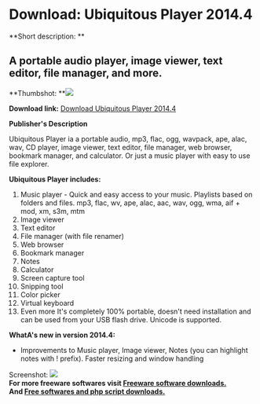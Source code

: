 # Download: Ubiquitous Player 2014.4

**Short description: **

## A portable audio player, image viewer, text editor, file manager, and more.

  
**Thumbshot: **![](http://www.freewarefiles.com/screenshot/ubiquitousplyr10_md.jpg)   
  
**Download link:** [Download Ubiquitous Player 2014.4](http://freesoftwares.boysofts.com/Ubiquitous-Player_program_43512.html)  
  

**Publisher's Description**  
  

Ubiquitous Player ia a portable audio, mp3, flac, ogg, wavpack, ape, alac,
wav, CD player, image viewer, text editor, file manager, web browser, bookmark
manager, and calculator. Or just a music player with easy to use file
explorer.

**Ubiquitous Player includes:**

  1. Music player - Quick and easy access to your music. Playlists based on folders and files. mp3, flac, wv, ape, alac, aac, wav, ogg, wma, aif + mod, xm, s3m, mtm 
  2. Image viewer 
  3. Text editor 
  4. File manager (with file renamer) 
  5. Web browser 
  6. Bookmark manager 
  7. Notes 
  8. Calculator 
  9. Screen capture tool 
  10. Snipping tool 
  11. Color picker 
  12. Virtual keyboard 
  13. Even more 
It's completely 100% portable, doesn't need installation and can be used from
your USB flash drive. Unicode is supported.

**WhatA's new in version 2014.4:**

  * Improvements to Music player, Image viewer, Notes (you can highlight notes with ! prefix). Faster resizing and window handling 

  
  
Screenshot: ![](http://www.freewarefiles.com/screenshot/ubiquitousplyr10.jpg)  
**For more freeware softwares visit [Freeware software downloads.](http://freesoftwares.boysofts.com/)**   
**And [Free softwares and php script downloads.](http://www.boysofts.com/)**

